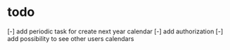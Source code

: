 # todo

[-] add periodic task for create next year calendar
[-] add authorization
[-] add possibility to see other users calendars
